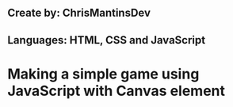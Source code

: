 ## Create by: ChrisMantinsDev
## Languages: HTML, CSS and JavaScript
# Making a simple game using JavaScript with Canvas element
